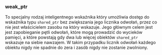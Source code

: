 ### weak_ptr
To specjalny rodzaj inteligentnego wskaźnika który umożliwia dostęp do wskaźnika typu `shared_ptr` bez zwiększania jego licznika odwołań, przez co nie jest właścicielem zasobu na który wskazuje.
Jego głównym celem jest jest zapobieganie pętli odwołań, które mogą prowadzić do wycieków pamięci, a które powstają gdy dwa lub więcej obiektów `shared_ptr` wskazuje na siebie nawzajem. W takim przypadku licznik odwołań każdego obiektu nigdy nie spadnie do zera i zasób nigdy nie zostanie zwolniony. 